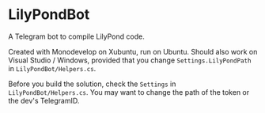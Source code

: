 # LilyPondBot
A Telegram bot to compile LilyPond code.

Created with Monodevelop on Xubuntu, run on Ubuntu. Should also work on Visual Studio / Windows, provided that you change  `Settings.LilyPondPath` in `LilyPondBot/Helpers.cs`.

Before you build the solution, check the `Settings` in `LilyPondBot/Helpers.cs`. You may want to change the path of the token or the dev's TelegramID.
